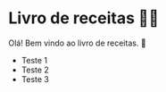 # Livro de receitas :man_cook:

Olá! Bem vindo ao livro de receitas. :wave:

- Teste 1
- Teste 2
- Teste 3

